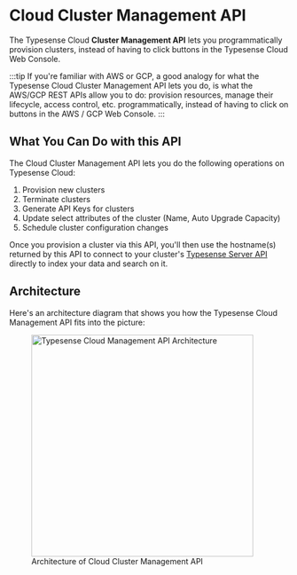 # Cloud Cluster Management API <Badge type="tip" text="Advanced" vertical="middle" />

The Typesense Cloud **Cluster Management API** lets you programmatically provision clusters, 
instead of having to click buttons in the Typesense Cloud Web Console.

:::tip
If you're familiar with AWS or GCP, a good analogy for what the Typesense Cloud Cluster Management API lets you do, is what the AWS/GCP REST APIs allow you to do: 
provision resources, manage their lifecycle, access control, etc. programmatically, instead of having to click on buttons in the AWS / GCP Web Console.
:::

## What You Can Do with this API

The Cloud Cluster Management API lets you do the following operations on Typesense Cloud:

1. Provision new clusters
2. Terminate clusters
3. Generate API Keys for clusters
4. Update select attributes of the cluster (Name, Auto Upgrade Capacity)
5. Schedule cluster configuration changes

Once you provision a cluster via this API,
you'll then use the hostname(s) returned by this API to connect to your cluster's [Typesense Server API](/api) directly to index your data and search on it.

## Architecture

Here's an architecture diagram that shows you how the Typesense Cloud Management API fits into the picture: 

<figure>
<img src="~@images/cloud-management-api/management-api-architecture.png" alt="Typesense Cloud Management API Architecture" height="400">
<figcaption>Architecture of Cloud Cluster Management API</figcaption>
</figure>